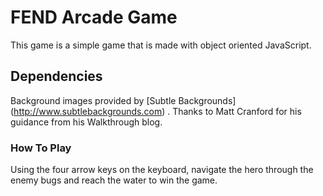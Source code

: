 # FEND Arcade Game

This game is a simple game that is made with object oriented JavaScript.

## Dependencies

Background images provided by [Subtle Backgrounds] (http://www.subtlebackgrounds.com) . Thanks to Matt Cranford for his guidance from his Walkthrough blog.

### How To Play

Using the four arrow keys on the keyboard, navigate the hero through the enemy bugs and reach the water to win the game. 
